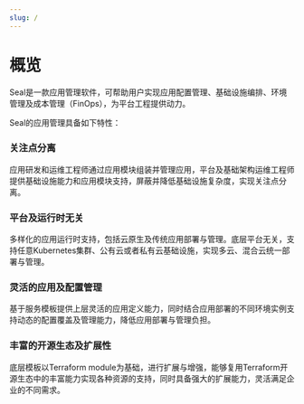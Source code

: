 ```yaml
---
slug: /
---
```



# 概览

Seal是一款应用管理软件，可帮助用户实现应用配置管理、基础设施编排、环境管理及成本管理（FinOps），为平台工程提供动力。

Seal的应用管理具备如下特性：

### 关注点分离

应用研发和运维工程师通过应用模块组装并管理应用，平台及基础架构运维工程师提供基础设施能力和应用模块支持，屏蔽并降低基础设施复杂度，实现关注点分离。

### 平台及运行时无关

多样化的应用运行时支持，包括云原生及传统应用部署与管理。底层平台无关，支持任意Kubernetes集群、公有云或者私有云基础设施，实现多云、混合云统一部署与管理。

### 灵活的应用及配置管理

基于服务模板提供上层灵活的应用定义能力，同时结合应用部署的不同环境实例支持动态的配置覆盖及管理能力，降低应用部署与管理负担。

### 丰富的开源生态及扩展性

底层模板以Terraform module为基础，进行扩展与增强，能够复用Terraform开源生态中的丰富能力实现各种资源的支持，同时具备强大的扩展能力，灵活满足企业的不同需求。